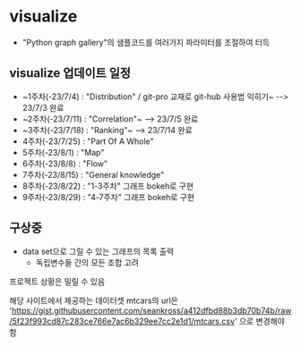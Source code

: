 # visualize
- "Python graph gallery"의 샘플코드를 여러가지 파라미터를 조절하여 터득

## visualize 업데이트 일정
- ~1주차(-23/7/4) : "Distribution" / git-pro 교재로 git-hub 사용법 익히기~  --> 23/7/3 완료
- ~2주차(-23/7/11) : "Correlation"~ --> 23/7/5 완료
- ~3주차(-23/7/18) : "Ranking"~ --> 23/7/14 완료
- 4주차(-23/7/25) : "Part Of A Whole"
- 5주차(-23/8/1) : "Map"
- 6주차(-23/8/8) : "Flow"
- 7주차(-23/8/15) : "General knowledge"
- 8주차(-23/8/22) : "1-3주차" 그래프 bokeh로 구현
- 9주차(-23/8/29) : "4-7주차" 그래프 bokeh로 구현

## 구상중
- data set으로 그릴 수 있는 그래프의 목록 출력
  - 독립변수들 간의 모든 조합 고려

프로젝트 상황은 밀릴 수 있음

해당 사이트에서 제공하는 데이터셋 mtcars의 url은
'https://gist.githubusercontent.com/seankross/a412dfbd88b3db70b74b/raw/5f23f993cd87c283ce766e7ac6b329ee7cc2e1d1/mtcars.csv' 으로 변경해야함
